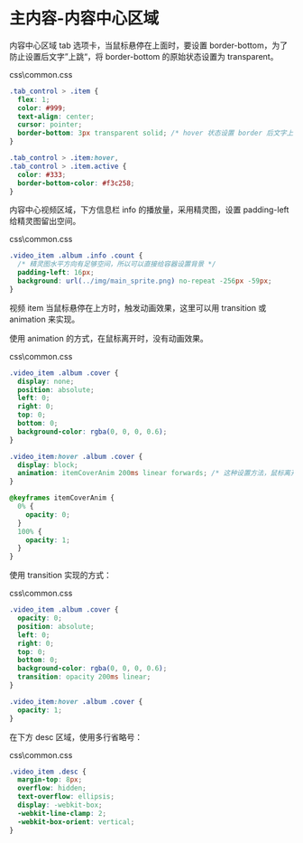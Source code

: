 # 主内容-内容中心区域

内容中心区域 tab 选项卡，当鼠标悬停在上面时，要设置 border-bottom，为了防止设置后文字”上跳“，将 border-bottom 的原始状态设置为 transparent。

css\common.css

```css
.tab_control > .item {
  flex: 1;
  color: #999;
  text-align: center;
  cursor: pointer;
  border-bottom: 3px transparent solid; /* hover 状态设置 border 后文字上跳，给原状态设置透明 border。*/
}

.tab_control > .item:hover,
.tab_control > .item.active {
  color: #333;
  border-bottom-color: #f3c258;
}
```

内容中心视频区域，下方信息栏 info 的播放量，采用精灵图，设置 padding-left 给精灵图留出空间。

css\common.css

```css
.video_item .album .info .count {
  /* 精灵图水平方向有足够空间，所以可以直接给容器设置背景 */
  padding-left: 16px;
  background: url(../img/main_sprite.png) no-repeat -256px -59px;
}
```

视频 item 当鼠标悬停在上方时，触发动画效果，这里可以用  transition 或 animation 来实现。

使用 animation 的方式，在鼠标离开时，没有动画效果。

css\common.css

```css
.video_item .album .cover {
  display: none;
  position: absolute;
  left: 0;
  right: 0;
  top: 0;
  bottom: 0;
  background-color: rgba(0, 0, 0, 0.6);
}

.video_item:hover .album .cover {
  display: block;
  animation: itemCoverAnim 200ms linear forwards; /* 这种设置方法，鼠标离开时没有动画 */
}

@keyframes itemCoverAnim {
  0% {
    opacity: 0;
  }
  100% {
    opacity: 1;
  }
}
```

使用 transition 实现的方式：

css\common.css

```css
.video_item .album .cover {
  opacity: 0;
  position: absolute;
  left: 0;
  right: 0;
  top: 0;
  bottom: 0;
  background-color: rgba(0, 0, 0, 0.6);
  transition: opacity 200ms linear;
}

.video_item:hover .album .cover {
  opacity: 1;
}
```

在下方 desc 区域，使用多行省略号：

css\common.css

```css
.video_item .desc {
  margin-top: 8px;
  overflow: hidden;
  text-overflow: ellipsis;
  display: -webkit-box;
  -webkit-line-clamp: 2;
  -webkit-box-orient: vertical;
}
```
